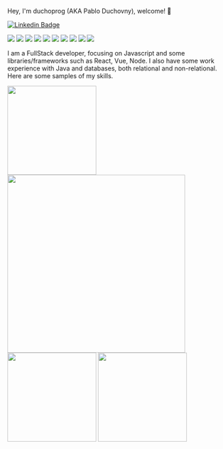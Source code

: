  Hey, I'm duchoprog (AKA Pablo Duchovny), welcome! 👋

[![Linkedin Badge](https://img.shields.io/badge/-duchoprog-blue?style=flat-square&logo=Linkedin&logoColor=white&link=https://https://www.linkedin.com/in/pablo-l-duchovny/)](https://www.linkedin.com/in/pablo-l-duchovny/)

![](https://img.shields.io/badge/HTML5-orange) ![](https://img.shields.io/badge/CSS-red) ![](https://img.shields.io/badge/Javascript-green) ![](https://img.shields.io/badge/React-gold) ![](https://img.shields.io/badge/Vue-gray) ![](https://img.shields.io/badge/Node-orange) ![](https://img.shields.io/badge/Express-orange) ![](https://img.shields.io/badge/SQL-red) ![](https://img.shields.io/badge/Sequelize-green) ![](https://img.shields.io/badge/Sequelize-gold)

I am a FullStack developer, focusing on Javascript and some libraries/frameworks such as React, Vue, Node. I also have some work experience with Java and databases, both relational and non-relational.
Here are some samples of my skills.

[<img src="https://www.estudioliquid.com.ar/images/calcThumb.png" width=200>](https://www.estudioliquid.com.ar/reactcalc)
[<img src="https://www.estudioliquid.com.ar/images/lyttonethumb.png" width=400>](https://www.estudioliquid.com.ar/Lyttone)<br>
[<img src="https://www.estudioliquid.com.ar/images/diabethumb.png" width=200>](https://www.estudioliquid.com.ar/diabetes)
[<img src="https://www.estudioliquid.com.ar/images/SilkworksThumb.png" width=200>](https://www.estudioliquid.com.ar/DGallery)





